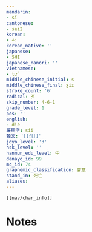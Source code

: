```yaml
---
mandarin:
- sǐ
cantonese:
- sei2
korean:
- 사
korean_native: ''
japanese:
- SHI
japanese_nanori: ''
vietnamese:
- tử
middle_chinese_initial: s
middle_chinese_final: ɣiɪ
stroke_count: '6'
radical: 歹
skip_number: 4-6-1
grade_level: 1
pos: ''
english:
- die
羅馬字: sii
韓文: '[[싀]]'
joyo_level: '3'
hsk_level: ''
hanmun_edu_level: 中
danayo_id: 99
mc_id: 74
graphemic_classification: 會意
stand_in: 死亡
aliases:
---
```

```meta-bind-embed
[[nav/char_info]]
```

# Notes
